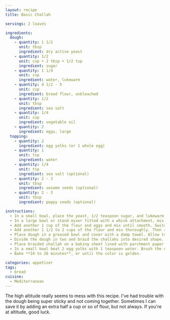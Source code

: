```yaml
---
layout: recipe
title: Basic Challah

servings: 2 loaves

ingredients:
  dough:
    - quantity: 1 1/2
      unit: tbsp
      ingredient: dry active yeast
    - quantity: 1/2
      unit: cup + 2 tbsp + 1/2 tsp
      ingredient: sugar
    - quantity: 1 1/4
      unit: cup
      ingredient: water, lukewarm
    - quantity: 4 1/2 - 5
      unit: cup
      ingredient: bread flour, unbleached
    - quantity: 1/2
      unit: tbsp
      ingredient: sea salt
    - quantity: 1/4
      unit: cup
      ingredient: vegetable oil
    - quantity: 2
      ingredient: eggs, large
  topping:
    - quantity: 2
      ingredient: egg yolks (or 1 whole egg)
    - quantity: 1
      unit: tsp
      ingredient: water
    - quantity: 1/4
      unit: tsp
      ingredient: sea salt (optional)
    - quantity: 2 - 3
      unit: tbsp
      ingredient: sesame seeds (optional)
    - quantity: 2 - 3
      unit: tbsp
      ingredient: poppy seeds (optional)

instructions:
  - In a small bowl, place the yeast, 1/2 teaspoon sugar, and lukewarm water. Stir gently to mix. Allow to sit **5 to 10 minutes**, until it becomes foamy on top.
  - In a large bowl or stand mixer fitted with a whisk attachment, mix together 1 1/2 cups of the flour, salt, and 1/2 cup plus 2 tablespoons sugar. Add the water-yeast mixture and oil to flour. Mix thoroughly.
  - Add another 1 cup of the flour and eggs and mix until smooth. Switch to the dough hook attachment if you are using a stand mixer.
  - Add another 1 1/2 to 2 cups of the flour and mix thoroughly. Then remove dough from the bowl and place on a floured surface. Knead the remaining 1/2 cup flour into dough, continuing to knead for about **5 minutes**.
  - Place dough in a greased bowl and cover with a damp towel. Allow to rise at least **3 hours**.
  - Divide the dough in two and braid the challahs into desired shape.
  - Place braided challah on a baking sheet lined with parchment paper or silicone baking mat. Allow the challah to rise another **45 to 60 minutes**, or until you can see the size has grown and the challah seems light. This step is very important to ensure a light and fluffy challah. Preheat over to 375°F while the dough rises.
  - In a small bowl beat 2 egg yolks with 1 teaspoon water. Brush the egg wash liberally over the challah. Sprinkle with sea salt, sesame seeds, and/or poppy seeds if desired.
  - Bake **24 to 26 minutes**, or until the color is golden.

categories: appetizer
tags:
  - bread
cuisine:
  - Mediterranean
---
```

The high altitude really seems to mess with this recipe. I've had trouble with the dough being super sticky and not coming together. Sometimes I can save it by adding an extra half a cup or so of flour, but not always. If you're at altitude, good luck.